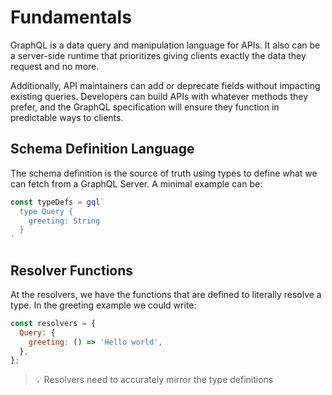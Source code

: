 # Fundamentals

GraphQL is a data query and manipulation language for APIs. It also can be a server-side runtime that prioritizes giving clients exactly the data they request and no more.

Additionally, API maintainers can add or deprecate fields without impacting existing queries. Developers can build APIs with whatever methods they prefer, and the GraphQL specification will ensure they function in predictable ways to clients.

## Schema Definition Language

The schema definition is the source of truth using types to define what we can fetch from a GraphQL Server. A minimal example can be:

```js
const typeDefs = gql`
  type Query {
    greeting: String
  }
`
```

## Resolver Functions

At the resolvers, we have the functions that are defined to literally resolve a type. In the greeting example we could write:

```js
const resolvers = {
  Query: {
    greeting: () => 'Hello world',
  },
};
```

> 💡 Resolvers need to accurately mirror the type definitions